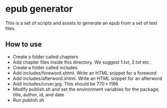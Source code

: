 # epub generator

This is a set of scripts and assets to generate an epub from a set of text files.

## How to use

* Create a folder called chapters
* Add chapter files inside this directory. We suggest 1.txt, 2.txt etc.
* Create a folder called includes
* Add includes/foreword.xhtml. Write an HTML snippet for a foreword
* Add includes/afterword.xhtml. Write an HTML snippet for an afterword
* Add includes/cover.jpg. This should be 770 × 1186
* Modify publish.sh and set the environment variables for the package, title, author, id, and date
* Run publish.sh